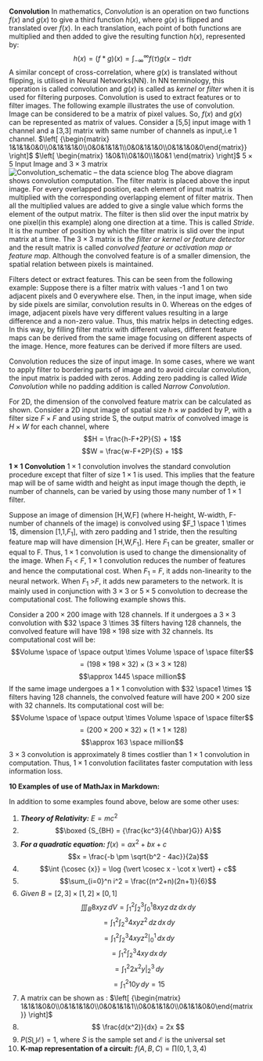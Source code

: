 **Convolution**
In mathematics, *Convolution* is an operation on two functions $f(x)$ and $g(x)$ to give a third function $h(x)$, where $g(x)$ is flipped and translated over $f(x)$. In each translation, each point of both functions are multiplied and then added to give the resulting function $h(x)$, represented by:
$$h(x) = (f*g)(x) = \int_{-\infty}^{\infty} {f(\tau)g(x-\tau)}d\tau$$
A similar concept of cross-correlation, where $g(x)$ is translated without flipping, is utilised in Neural Networks(NN). In NN terminology, this operation is called convolution and $g(x)$ is called as *kernel* or *filter* when it is used for filtering purposes. Convolution is used to extract features or to filter images. The following example illustrates the use of convolution. Image can be considered to be a matrix of pixel values. So, $f(x)$ and $g(x)$ can be represented as matrix of values. Consider a [5,5] input image with 1 channel and a [3,3] matrix with same number of channels as input,i.e 1 channel.
$\left[ {\begin{matrix} 1&1&1&0&0\\0&1&1&1&0\\0&0&1&1&1\\0&0&1&1&0\\0&1&1&0&0\end{matrix}} \right]$ $\left[ \begin{matrix} 1&0&1\\0&1&0\\1&0&1 \end{matrix} \right]$
$5\times 5$ Input Image      and          $3\times 3$ matrix
![Convolution_schematic – the data science blog](https://ujwlkarn.files.wordpress.com/2016/07/convolution_schematic.gif?w=268&h=196)
The above diagram shows convolution computation. The filter matrix is placed above the input image. For every overlapped position, each element of input matrix is multiplied with the corresponding overlapping element of filter matrix. Then all the multiplied values are added to give a single value which forms the element of the output matrix. The filter is then slid over the input matrix by one pixel(in this example) along one direction at a time. This is called *Stride*. It is the number of position by which the filter matrix is slid over the input matrix at a time. The $3 \times 3$ matrix is the *filter or kernel or feature detector* and the result matrix is called *convolved feature or activation map or feature map*. Although the convolved feature is of a smaller dimension, the spatial relation between pixels is maintained.

Filters detect or extract features. This can be seen from the following example: Suppose there is a filter matrix with values -1 and 1 on two adjacent pixels and 0 everywhere else. Then, in the input image, when side by side pixels are similar, convolution results in 0. Whereas on the edges of image, adjacent pixels have very different values resulting in a large difference and a non-zero value. Thus, this matrix helps in detecting edges. In this way, by filling filter matrix with different values, different feature maps can be derived from the same image focusing on different aspects of the image. Hence, more features can be derived if more filters are used.

Convolution reduces the size of input image. In some cases, where we want to apply filter to bordering parts of image and to avoid circular convolution, the input matrix is padded with zeros. Adding zero padding is called *Wide Convolution* while no padding addition is called *Narrow Convolution*.

For 2D, the dimension of the convolved feature matrix can be calculated as shown. Consider a 2D input image of spatial size $h \times w$ padded by P, with a filter size $F \times F$ and using stride S, the output matrix of convolved image is $H \times W$ for each channel, where
$$H = \frac{h-F+2P}{S} + 1$$
$$W = \frac{w-F+2P}{S} + 1$$


**$1 \times 1$ Convolution**
$1 \times 1$ convolution involves the standard convolution procedure except that filter of size $1 \times 1$ is used. This implies that the feature map will be of same width and height as input image though the depth, ie number of channels, can be varied by using those many number of $1 \times 1$ filter.

Suppose an image of dimension [H,W,F] (where H-height, W-width, F-number of channels of the image) is convolved using $F_1 \space 1 \times 1$, dimension [1,1,$F_1$], with zero padding and 1 stride, then the resulting feature map will have  dimension [H,W,$F_1$]. Here $F_1$ can be greater, smaller or equal to F. Thus, $1 \times 1$ convolution is used to change the dimensionality of the image. When $F_1$ < $F$, $1 \times 1$ convolution reduces the number of features and hence the computational cost. When $F_1$ = $F$, it adds non-linearity to the neural network. When $F_1$ >$F$, it adds new parameters to the network. It is mainly used in conjunction with $3 \times 3$ or $5 \times 5$ convolution to decrease the computational cost. The following example shows this.

Consider a $200 \times 200$ image with 128 channels. If it undergoes a $3 \times 3$ convolution with $32 \space 3 \times 3$ filters having 128 channels, the convolved feature will have $198 \times 198$ size with 32 channels. Its computational cost will be:
$$Volume \space of \space output \times Volume \space of \space filter$$
$$= (198 \times 198 \times 32) \times (3 \times 3 \times 128)$$
$$\approx 1445 \space million$$
 If the same image undergoes a $1 \times 1$ convolution with $32 \space1 \times 1$ filters having 128 channels, the convolved feature will have $200 \times 200$ size with 32 channels. Its computational cost will be:
$$Volume \space of \space output \times Volume \space of \space filter$$
$$= (200 \times 200 \times 32) \times (1 \times 1 \times 128)$$
$$\approx 163 \space million$$
$3 \times 3$ convolution is approximately 8 times costlier than $1 \times 1$ convolution in computation. Thus, $1 \times 1$ convolution facilitates faster computation with less information loss.


**10 Examples of use of MathJax in Markdown:**

In addition to some examples found above, below are some other uses:
1. **_Theory of Relativity:_** $E = mc^2$
2. $$\boxed {S_{BH} = {\frac{kc^3}{4{\hbar}G}} A}$$
3. **_For a quadratic equation:_** $f(x) = ax^2+bx+c$
$$x = \frac{-b \pm \sqrt{b^2 - 4ac}}{2a}$$
4. $$\int {\cosec {x}} = \log {\vert \cosec x - \cot x \vert} + c$$
5. $$\sum_{i=0}^n i^2 = \frac{(n^2+n)(2n+1)}{6}$$
6. *Given* $B = [2,3] \times [1,2] \times [0,1]$
$$ \iiint_B {8xyz}\, {dV} = \int_1^2\int_2^3\int_0^1 {8xyz} \,dz\,dx\,dy$$
$$= \int_1^2\int_2^3 {4xyz^2} \,dz\,dx\,dy$$
$$= \int_1^2\int_2^3 {4xyz^2} \vert_0^1 \,dx\,dy$$
$$= \int_1^2\int_2^3 {4xy} \,dx\,dy$$
$$= \int_1^2 {2x^2y} \vert_2^3 \,dy$$
$$= \int_1^2 {10y} \,dy = 15$$
7. A matrix can be shown as : $\left[ {\begin{matrix} 1&1&1&0&0\\0&1&1&1&0\\0&0&1&1&1\\0&0&1&1&0\\0&1&1&0&0\end{matrix}} \right]$
8. $$ \frac{d(x^2)}{dx} = 2x $$
9. $P(S \bigcup \mathcal E) = 1$, where $S$ is the sample set and $\mathcal E$ is the universal set
10. **K-map representation of a circuit:** $f(A,B,C) = \prod (0,1,3,4)$